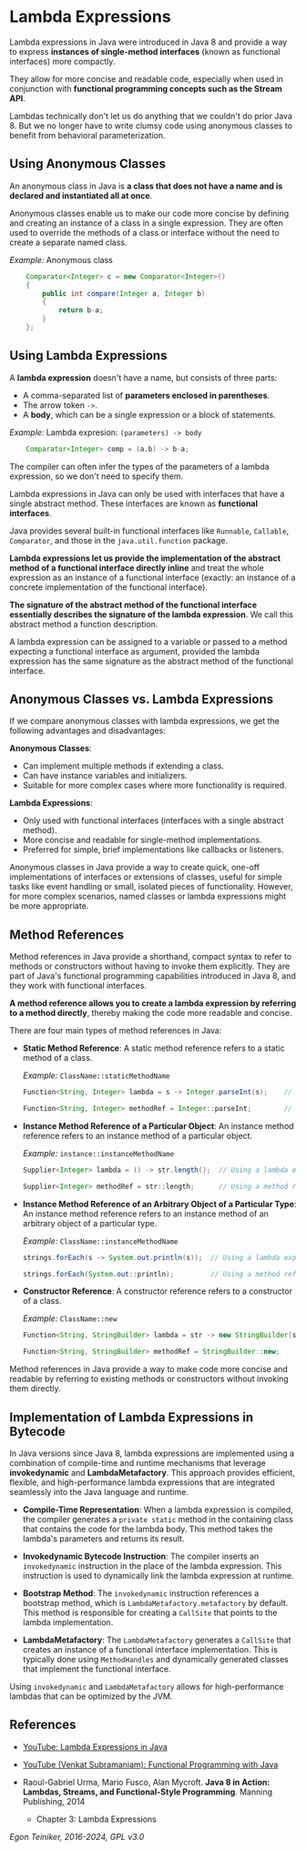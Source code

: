 # Lambda Expressions

Lambda expressions in Java were introduced in Java 8 and provide a way to express 
**instances of single-method interfaces** (known as functional interfaces) more 
compactly. 

They allow for more concise and readable code, especially when used in conjunction 
with **functional programming concepts such as the Stream API**.


Lambdas technically don't let us do anything that we couldn't do prior Java 8.
But we no longer have to write clumsy code using anonymous classes to benefit
from behavioral parameterization.

## Using Anonymous Classes 

An anonymous class in Java is **a class that does not have a name and is declared 
and instantiated all at once**. 

Anonymous classes enable us to make our code more concise by defining and creating 
an instance of a class in a single expression. 
They are often used to override the methods of a class or interface without the 
need to create a separate named class.

_Example:_ Anonymous class
```Java
    Comparator<Integer> c = new Comparator<Integer>()
    {
        public int compare(Integer a, Integer b)
        {
            return b-a;
        }
    };
```

## Using Lambda Expressions

A **lambda expression** doesn't have a name, but consists of three parts:
* A comma-separated list of **parameters enclosed in parentheses**.
* The arrow token `->`.
* A **body**, which can be a single expression or a block of statements.

_Example:_ Lambda expresion: `(parameters) -> body`
```Java
	Comparator<Integer> comp = (a,b) -> b-a;
```

The compiler can often infer the types of the parameters of a lambda 
expression, so we don't need to specify them.

Lambda expressions in Java can only be used with interfaces that have 
a single abstract method. These interfaces are known as **functional interfaces**. 

Java provides several built-in functional interfaces like `Runnable`, `Callable`, 
`Comparator`, and those in the `java.util.function` package.

**Lambda expressions let us provide the implementation of the abstract method of a
functional interface directly inline** and treat the whole expression as an instance
of a functional interface (exactly: an instance of a concrete implementation of the
functional interface).

**The signature of the abstract method of the functional interface essentially 
describes the signature of the lambda expression**. We call this abstract method a 
function description.

A lambda expression can be assigned to a variable or passed to a method expecting
a functional interface as argument, provided the lambda expression has the same 
signature as the abstract method of the functional interface.


## Anonymous Classes vs. Lambda Expressions

If we compare anonymous classes with lambda expressions, we get the following 
advantages and disadvantages:

**Anonymous Classes**:
* Can implement multiple methods if extending a class.
* Can have instance variables and initializers.
* Suitable for more complex cases where more functionality is required.

**Lambda Expressions**:
* Only used with functional interfaces (interfaces with a single abstract method).
* More concise and readable for single-method implementations.
* Preferred for simple, brief implementations like callbacks or listeners.

Anonymous classes in Java provide a way to create quick, one-off implementations 
of interfaces or extensions of classes, useful for simple tasks like event handling 
or small, isolated pieces of functionality. 
However, for more complex scenarios, named classes or lambda expressions might be 
more appropriate.


## Method References

Method references in Java provide a shorthand, compact syntax to refer to methods 
or constructors without having to invoke them explicitly. They are part of Java's 
functional programming capabilities introduced in Java 8, and they work with functional 
interfaces. 

**A method reference allows you to create a lambda expression by referring to a method directly**, thereby making the code more readable and concise.

There are four main types of method references in Java:

* **Static Method Reference**:
    A static method reference refers to a static method of a class.

    _Example:_ `ClassName::staticMethodName`
    ```Java
    Function<String, Integer> lambda = s -> Integer.parseInt(s);    // Using a lambda expression

    Function<String, Integer> methodRef = Integer::parseInt;        // Using a method reference
    ```

* **Instance Method Reference of a Particular Object**: 
    An instance method reference refers to an instance method of a particular object.
    
    _Example:_ `instance::instanceMethodName`
    ```Java
    Supplier<Integer> lambda = () -> str.length();  // Using a lambda expression

    Supplier<Integer> methodRef = str::length;      // Using a method reference
    ```

* **Instance Method Reference of an Arbitrary Object of a Particular Type**: 
    An instance method reference refers to an instance method of an arbitrary object 
    of a particular type.
    
    _Example:_ `ClassName::instanceMethodName`
    ```Java
    strings.forEach(s -> System.out.println(s));  // Using a lambda expression

    strings.forEach(System.out::println);         // Using a method reference
    ```

* **Constructor Reference**:
    A constructor reference refers to a constructor of a class.
    
    _Example:_  `ClassName::new`
    ```Java
    Function<String, StringBuilder> lambda = str -> new StringBuilder(str);  // Using a lambda expression

    Function<String, StringBuilder> methodRef = StringBuilder::new;          // Using a method reference
    ```

Method references in Java provide a way to make code more concise and readable by referring 
to existing methods or constructors without invoking them directly. 


## Implementation of Lambda Expressions in Bytecode

In Java versions since Java 8, lambda expressions are implemented using a combination 
of compile-time and runtime mechanisms that leverage **invokedynamic** and 
**LambdaMetafactory**. This approach provides efficient, flexible, and high-performance 
lambda expressions that are integrated seamlessly into the Java language and runtime.

* **Compile-Time Representation**:
    When a lambda expression is compiled, the compiler generates a `private static` 
    method in the containing class that contains the code for the lambda body. 
    This method takes the lambda's parameters and returns its result.

* **Invokedynamic Bytecode Instruction**:
    The compiler inserts an `invokedynamic` instruction in the place of the lambda 
    expression. This instruction is used to dynamically link the lambda expression 
    at runtime.

* **Bootstrap Method**:
    The `invokedynamic` instruction references a bootstrap method, which is 
    `LambdaMetafactory.metafactory` by default. This method is responsible for 
    creating a `CallSite` that points to the lambda implementation.

* **LambdaMetafactory**:
    The `LambdaMetafactory` generates a `CallSite` that creates an instance of a 
    functional interface implementation. This is typically done using `MethodHandles` 
    and dynamically generated classes that implement the functional interface.

Using `invokedynamic` and `LambdaMetafactory` allows for high-performance lambdas 
that can be optimized by the JVM.


## References
* [YouTube: Lambda Expressions in Java](https://youtu.be/tj5sLSFjVj4?si=RFvUQJ57jLEFJwlX)
* [YouTube (Venkat Subramaniam): Functional Programming with Java](https://youtu.be/15X0qFtBqiQ)

* Raoul-Gabriel Urma, Mario Fusco, Alan Mycroft. **Java 8 in Action: Lambdas, Streams, and Functional-Style Programming**. Manning Publishing, 2014
    * Chapter 3: Lambda Expressions
  
*Egon Teiniker, 2016-2024, GPL v3.0*